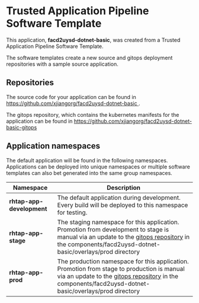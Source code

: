 # Trusted Application Pipeline Software Template

This application, **facd2uysd-dotnet-basic**, was created from a Trusted Application Pipeline Software Template.

The software templates create a new source and gitops deployment repositories with a sample source application. 

## Repositories

The source code for your application can be found in [https://github.com/xjiangorg/facd2uysd-dotnet-basic ](https://github.com/xjiangorg/facd2uysd-dotnet-basic ).
 
The gitops repository, which contains the kubernetes manifests for the application can be found in 
[https://github.com/xjiangorg/facd2uysd-dotnet-basic-gitops ](https://github.com/xjiangorg/facd2uysd-dotnet-basic-gitops ) 

## Application namespaces 

The default application will be found in the following namespaces. Applications can be deployed into unique namespaces or multiple software templates can also bet generated into the same group namespaces.  

|  Namespace   |  Description   |  
| -------- | -------- |   
| **rhtap-app-development** | The default application during development. Every build will be deployed to this namespace for testing. | 
| **rhtap-app-stage** | The staging namespace for this application. Promotion from development to stage is manual via an update to the [gitops repository](https://github.com/xjiangorg/facd2uysd-dotnet-basic-gitops ) in the components/facd2uysd-dotnet-basic/overlays/prod directory |  
| **rhtap-app-prod** | The production namespace for this application. Promotion from stage to production is manual via an update to the [gitops repository](https://github.com/xjiangorg/facd2uysd-dotnet-basic-gitops ) in the components/facd2uysd-dotnet-basic/overlays/prod directory | 